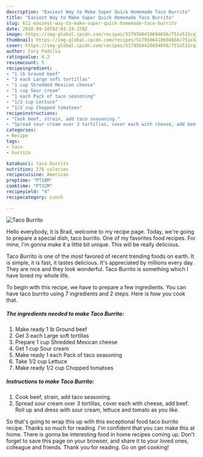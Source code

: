 ```yaml
---
description: "Easiest Way to Make Super Quick Homemade Taco Burrito"
title: "Easiest Way to Make Super Quick Homemade Taco Burrito"
slug: 611-easiest-way-to-make-super-quick-homemade-taco-burrito
date: 2020-09-28T02:03:24.378Z
image: https://img-global.cpcdn.com/recipes/5179566410694656/751x532cq70/taco-burrito-recipe-main-photo.jpg
thumbnail: https://img-global.cpcdn.com/recipes/5179566410694656/751x532cq70/taco-burrito-recipe-main-photo.jpg
cover: https://img-global.cpcdn.com/recipes/5179566410694656/751x532cq70/taco-burrito-recipe-main-photo.jpg
author: Cory Padilla
ratingvalue: 4.2
reviewcount: 5
recipeingredient:
- "1 lb Ground beef"
- "3 each Large soft tortillas"
- "1 cup Shredded Mexican cheese"
- "1 cup Sour cream"
- "1 each Pack of taco seasoning"
- "1/2 cup Lettuce"
- "1/2 cup Chopped tomatoes"
recipeinstructions:
- "Cook beef, strain, add taco seasoning."
- "Spread sour cream over 3 tortillas, cover each with cheese, add beef. Roll up and dress with sour cream, lettuce and tomato as you like."
categories:
- Recipe
tags:
- taco
- burrito

katakunci: taco burrito 
nutrition: 276 calories
recipecuisine: American
preptime: "PT18M"
cooktime: "PT32M"
recipeyield: "4"
recipecategory: Lunch

---
```



![Taco Burrito](https://img-global.cpcdn.com/recipes/5179566410694656/751x532cq70/taco-burrito-recipe-main-photo.jpg)

Hello everybody, it is Brad, welcome to my recipe page. Today, we're going to prepare a special dish, taco burrito. One of my favorites food recipes. For mine, I'm gonna make it a little bit unique. This will be really delicious.

Taco Burrito is one of the most favored of recent trending foods on earth. It is simple, it is fast, it tastes delicious. It's appreciated by millions every day. They are nice and they look wonderful. Taco Burrito is something which I have loved my whole life.




To begin with this recipe, we have to prepare a few ingredients. You can have taco burrito using 7 ingredients and 2 steps. Here is how you cook that.

<!--inarticleads1-->

##### The ingredients needed to make Taco Burrito:

1. Make ready 1 lb Ground beef
1. Get 3 each Large soft tortillas
1. Prepare 1 cup Shredded Mexican cheese
1. Get 1 cup Sour cream
1. Make ready 1 each Pack of taco seasoning
1. Take 1/2 cup Lettuce
1. Make ready 1/2 cup Chopped tomatoes




<!--inarticleads2-->

##### Instructions to make Taco Burrito:

1. Cook beef, strain, add taco seasoning.
1. Spread sour cream over 3 tortillas, cover each with cheese, add beef. Roll up and dress with sour cream, lettuce and tomato as you like.




So that's going to wrap this up with this exceptional food taco burrito recipe. Thanks so much for reading. I'm confident that you can make this at home. There is gonna be interesting food in home recipes coming up. Don't forget to save this page on your browser, and share it to your loved ones, colleague and friends. Thank you for reading. Go on get cooking!
